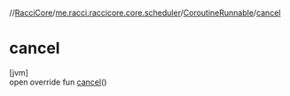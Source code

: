 //[RacciCore](../../../index.md)/[me.racci.raccicore.core.scheduler](../index.md)/[CoroutineRunnable](index.md)/[cancel](cancel.md)

# cancel

[jvm]\
open override fun [cancel](cancel.md)()
